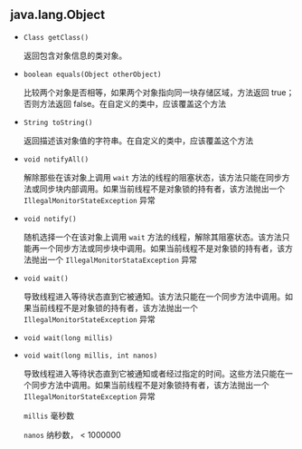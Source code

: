 ## java.lang.Object

* `Class getClass()` 				 

  返回包含对象信息的类对象。

* `boolean equals(Object otherObject)`                                     

  比较两个对象是否相等，如果两个对象指向同一块存储区域，方法返回 true；否则方法返回 false。在自定义的类中，应该覆盖这个方法

* `String toString()`                             

  返回描述该对象值的字符串。在自定义的类中，应该覆盖这个方法

- `void notifyAll()`

  解除那些在该对象上调用 `wait` 方法的线程的阻塞状态，该方法只能在同步方法或同步块内部调用。如果当前线程不是对象锁的持有者，该方法抛出一个 `IllegalMonitorStateException` 异常

- `void notify()`

  随机选择一个在该对象上调用 `wait` 方法的线程，解除其阻塞状态。该方法只能再一个同步方法或同步块中调用。如果当前线程不是对象锁的持有者，该方法抛出一个 `IllegalMonitorStataException` 异常

- `void wait()`

  导致线程进入等待状态直到它被通知。该方法只能在一个同步方法中调用。如果当前线程不是对象锁的持有者，该方法抛出一个 `IllegalMonitorStateException` 异常

- `void wait(long millis)`

- `void wait(long millis, int nanos)`

  导致线程进入等待状态直到它被通知或者经过指定的时间。这些方法只能在一个同步方法中调用。如果当前线程不是对象锁持有者，该方法抛出一个 `IllegalMonitorStateException` 异常

  `millis` 	        毫秒数

  `nanos`	        纳秒数， < 1000000
